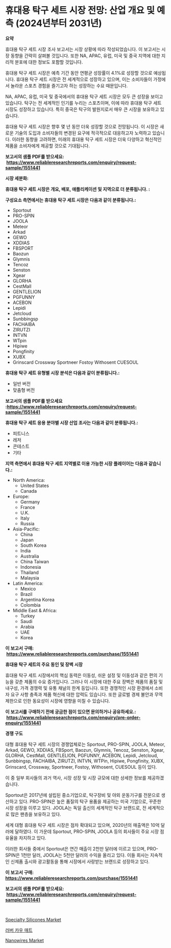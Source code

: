<p><h1>휴대용 탁구 세트 시장 전망: 산업 개요 및 예측 (2024년부터 2031년)</h1></p><p><strong>요약</strong></p>
<p><p>휴대용 탁구 세트 시장 조사 보고서는 시장 상황에 따라 작성되었습니다. 이 보고서는 시장 동향을 간략히 살펴볼 것입니다. 또한 NA, APAC, 유럽, 미국 및 중국 지역에 대한 지리적 분포에 대한 정보도 포함할 것입니다.</p><p>휴대용 탁구 세트 시장은 예측 기간 동안 연평균 성장률이 4.1%로 성장할 것으로 예상됩니다. 휴대용 탁구 세트 시장은 전 세계적으로 성장하고 있으며, 이는 소비자들이 가정에서 놀라운 스포츠 경험을 즐기고자 하는 성장하는 수요 때문입니다.</p><p>NA, APAC, 유럽, 미국 및 중국에서의 휴대용 탁구 세트 시장은 모두 큰 성장을 보이고 있습니다. 탁구는 전 세계적인 인기를 누리는 스포츠이며, 이에 따라 휴대용 탁구 세트 시장도 성장하고 있습니다. 특히 중국은 탁구의 발원지로서 매우 큰 시장을 보유하고 있습니다.</p><p>휴대용 탁구 세트 시장은 향후 몇 년 동안 더욱 성장할 것으로 전망됩니다. 이 시장은 새로운 기술의 도입과 소비자들의 변경된 요구에 적극적으로 대응하고자 노력하고 있습니다. 이러한 동향을 고려하면, 미래의 휴대용 탁구 세트 시장은 더욱 다양하고 혁신적인 제품을 소비자에게 제공할 것으로 기대됩니다.</p></p>
<p><strong>보고서의 샘플 PDF를 받으세요: &nbsp;<a href="https://www.reliableresearchreports.com/enquiry/request-sample/1551441">https://www.reliableresearchreports.com/enquiry/request-sample/1551441</a></strong></p>
<p><strong>시장 세분화:</strong></p>
<p><strong> 휴대용 탁구 세트 시장은 개요, 배포, 애플리케이션 및 지역으로 더 분류됩니다. :</strong></p>
<p><strong>구성요소 측면에서는 휴대용 탁구 세트 시장은 다음과 같이 분류됩니다.:</strong></p>
<p><ul><li>Sportout</li><li>PRO-SPIN</li><li>JOOLA</li><li>Meteor</li><li>Arkad</li><li>GEWO</li><li>XDDIAS</li><li>FBSPORT</li><li>Baozun</li><li>Glymnis</li><li>Tencoz</li><li>Senston</li><li>Xgear</li><li>GLORHA</li><li>CestMall</li><li>GENTLELION</li><li>PGFUNNY</li><li>ACEBON</li><li>Lepidi</li><li>Jetcloud</li><li>‎Sunbbingsp</li><li>FACHAIBA</li><li>ZIRUTZI</li><li>INTVN</li><li>WTpin</li><li>Hipiwe</li><li>Pongfinity</li><li>XUBX</li><li>Grinscard
    Crossway
    Sportneer
    Fostoy
    Withosent
    CUESOUL</li></ul></p>
<p><strong> 휴대용 탁구 세트 유형별 시장 분석은 다음과 같이 분류됩니다.:</strong></p>
<p><ul><li>일반 버전</li><li>맞춤형 버전</li></ul></p>
<p><strong>보고서의 샘플 PDF를 받으세요 :<a href="https://www.reliableresearchreports.com/enquiry/request-sample/1551441">https://www.reliableresearchreports.com/enquiry/request-sample/1551441</a></strong></p>
<p><strong> 휴대용 탁구 세트 응용 분야별 시장 산업 조사는 다음과 같이 분류됩니다.:</strong></p>
<p><ul><li>피트니스</li><li>레저</li><li>콘테스트</li><li>기타</li></ul></p>
<p><strong>지역 측면에서 휴대용 탁구 세트 지역별로 이용 가능한 시장 플레이어는 다음과 같습니다.:</strong></p>
<p><ul>
    <li>
        North America:
        <ul>
            <li>United States</li>
            <li>Canada</li>
        </ul>
    </li>
    <li>
        Europe:
        <ul>
            <li>Germany</li>
            <li>France</li>
            <li>U.K.</li>
            <li>Italy</li>
            <li>Russia</li>
        </ul>
    </li>
    <li>
        Asia-Pacific:
        <ul>
            <li>China</li>
            <li>Japan</li>
            <li>South Korea</li>
            <li>India</li>
            <li>Australia</li>
            <li>China Taiwan</li>
            <li>Indonesia</li>
            <li>Thailand</li>
            <li>Malaysia</li>
        </ul>
    </li>
    <li>
        Latin America:
        <ul>
            <li>Mexico</li>
            <li>Brazil</li>
            <li>Argentina Korea</li>
            <li>Colombia</li>
        </ul>
    </li>
    <li>
        Middle East & Africa:
        <ul>
            <li>Turkey</li>
            <li>Saudi</li>
            <li>Arabia</li>
            <li>UAE</li>
            <li>Korea</li>
        </ul>
    </li>
    </ul></p>
<p><strong>이 보고서 구매: &nbsp;<a href="https://www.reliableresearchreports.com/purchase/1551441">https://www.reliableresearchreports.com/purchase/1551441</a></strong></p>
<p><strong>휴대용 탁구 세트의 주요 동인 및 장벽 시장</strong></p>
<p><p>휴대용 탁구 세트 시장에서의 핵심 동력은 이동성, 쉬운 설정 및 이동성과 같은 편의 기능을 갖춘 제품의 수요 증가입니다. 그러나 이 시장에 대한 주요 장벽은 제품의 품질 및 내구성, 가격 경쟁력 및 유통 채널의 한계 등입니다. 또한 경쟁적인 시장 환경에서 소비자 요구 사항 충족과 제품 혁신에 대한 압력도 있습니다. 또한 글로벌 경제 불안과 무역 제한으로 인한 동요성이 시장에 영향을 미칠 수 있습니다.</p></p>
<p><strong>이 보고서를 구매하기 전에 궁금한 점이 있으면 문의하거나 공유하세요.: &nbsp;<a href="https://www.reliableresearchreports.com/enquiry/pre-order-enquiry/1551441">https://www.reliableresearchreports.com/enquiry/pre-order-enquiry/1551441</a></strong></p>
<p><strong>경쟁 구도</strong></p>
<p><p>대형 휴대용 탁구 세트 시장의 경쟁업체로는 Sportout, PRO-SPIN, JOOLA, Meteor, Arkad, GEWO, XDDIAS, FBSport, Baozun, Glymnis, Tencoz, Senston, Xgear, GLORHA, CestMall, GENTLELION, PGFUNNY, ACEBON, Lepidi, Jetcloud, Sunbbingsp, FACHAIBA, ZIRUTZI, INTVN, WTPin, Hipiwe, Pongfinity, XUBX, Grinscard, Crossway, Sportneer, Fostoy, Withosent, CUESOUL 등이 있다. </p><p>이 중 일부 회사들의 과거 역사, 시장 성장 및 시장 규모에 대한 상세한 정보를 제공하겠습니다.</p><p>Sportout은 2017년에 설립된 중소기업으로, 탁구장비 및 야외 운동기구를 전문으로 생산하고 있다. PRO-SPIN은 높은 품질의 탁구 용품을 제공하는 미국 기업으로, 꾸준한 시장 성장을 이루고 있다. JOOLA는 독일 출신의 세계적인 탁구 브랜드로, 전 세계적으로 많은 팬층을 보유하고 있다.</p><p>세계 대형 휴대용 탁구 세트 시장은 점차 확대되고 있으며, 2020년의 매출액은 10억 달러에 달하였다. 이 가운데 Sportout, PRO-SPIN, JOOLA 등의 회사들이 주요 시장 점유율을 차지하고 있다.</p><p>이러한 회사들 중에서 Sportout은 연간 매출이 2천만 달러에 이르고 있으며, PRO-SPIN은 1천만 달러, JOOLA는 5천만 달러의 수익을 올리고 있다. 이들 회사는 지속적인 신제품 출시와 광고활동을 통해 시장에서 사랑받는 브랜드로 성장하고 있다.</p></p>
<p><strong>이 보고서 구매: &nbsp; <a href="https://www.reliableresearchreports.com/purchase/1551441">https://www.reliableresearchreports.com/purchase/1551441</a></strong></p>
<p><strong>보고서의 샘플 PDF를 받으세요: &nbsp;<a href="https://www.reliableresearchreports.com/enquiry/request-sample/1551441">https://www.reliableresearchreports.com/enquiry/request-sample/1551441</a></strong><strong></strong></p>
<p>&nbsp;</p>
<p><p><a href="https://valiant-lunge-8fe.notion.site/Specialty-Silicones-Market-Research-Report-Provides-Critical-Insights-that-can-help-Shape-Business-D-42c3513457e048d8be9c15e45c5c5fec">Specialty Silicones Market</a></p><p><a href="https://github.com/WilburKihn5676/Market-Research-Report-List-1/blob/main/92073016893.md">러버 카우 매트</a></p><p><a href="https://artistic-helicopter-ca9.notion.site/Nanowires-Market-Research-Report-Unlocks-Analysis-on-the-Market-Financial-Status-Market-Size-and-M-a527c7b3fdf742a4b360b03b02c70fd1">Nanowires Market</a></p></p>
